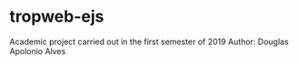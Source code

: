 # tropweb-ejs
Academic project carried out in the first semester of 2019
Author: Douglas Apolonio Alves
